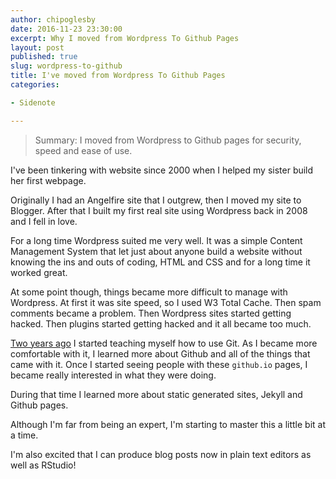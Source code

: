 ```yaml
---
author: chipoglesby
date: 2016-11-23 23:30:00
excerpt: Why I moved from Wordpress To Github Pages
layout: post
published: true
slug: wordpress-to-github
title: I've moved from Wordpress To Github Pages
categories:

- Sidenote

---
```


> Summary: I moved from Wordpress to Github pages for security, speed and ease
> of use.

I've been tinkering with website since 2000 when I helped my sister build her
first webpage.

Originally I had an Angelfire site that I outgrew, then I moved my site to
Blogger. After that I built my first real site using Wordpress back in 2008
and I fell in love.

For a long time Wordpress suited me very well. It was a simple Content
Management System that let just about anyone build a website without knowing
the ins and outs of coding, HTML and CSS and for a long time it worked great.

At some point though, things became more difficult to manage with Wordpress.
At first it was site speed, so I used W3 Total Cache. Then spam comments became
a problem. Then Wordpress sites started getting hacked. Then plugins started
getting hacked and it all became too much.

[Two years ago](http://www.chipoglesby.com/2014/07/i-finally-git-it/) I started
teaching myself how to use Git. As I became more comfortable with it, I learned
more about Github and all of the things that came with it. Once I started seeing
people with these `github.io` pages, I became really interested in what they
were doing.

During that time I learned more about static generated sites, Jekyll and Github
pages.

Although I'm far from being an expert, I'm starting to master this a little
bit at a time.

I'm also excited that I can produce blog posts now in plain text editors as well
as RStudio!
